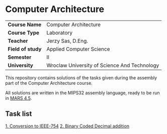 # Computer Architecture

|                    |                          |
|--------------------|--------------------------|
| **Course Name**    | Computer Architecture    |
| **Course Type**    | Laboratory               |
| **Teacher**        | Jerzy Sas, D.Eng.        |
| **Field of study** | Applied Computer Science |
| **Semester**       | II                       |
| **University**     | Wroclaw University of Science And Technology |



This repository contains solutions of the tasks given during the assembly part of the Computer Architecture course.

All solutions are written in the MIPS32 assembly language, ready to be run in [MARS 4.5](http://courses.missouristate.edu/kenvollmar/mars/).

## Task list

[1. Conversion to IEEE-754](task1.md)
[2. Binary Coded Decimal addition](task2.md)
